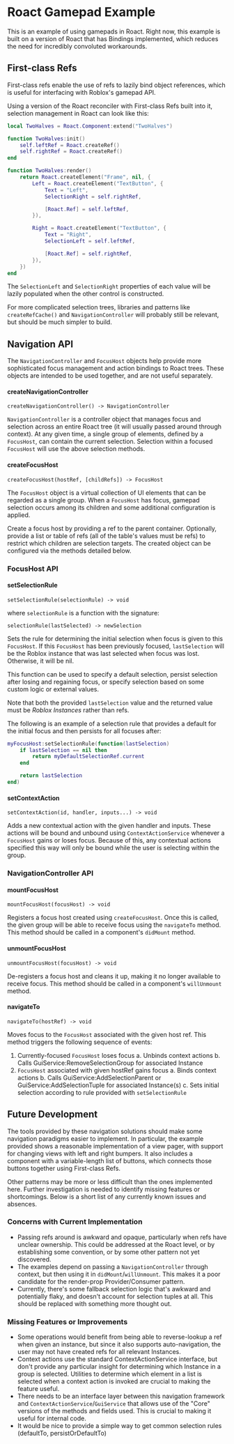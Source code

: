 # Roact Gamepad Example
This is an example of using gamepads in Roact. Right now, this example is built on a version of Roact that has Bindings implemented, which reduces the need for incredibly convoluted workarounds.

## First-class Refs
First-class refs enable the use of refs to lazily bind object references, which is useful for interfacing with Roblox's gamepad API.

Using a version of the Roact reconciler with First-class Refs built into it, selection management in Roact can look like this:

```lua
local TwoHalves = Roact.Component:extend("TwoHalves")

function TwoHalves:init()
	self.leftRef = Roact.createRef()
	self.rightRef = Roact.createRef()
end

function TwoHalves:render()
	return Roact.createElement("Frame", nil, {
		Left = Roact.createElement("TextButton", {
			Text = "Left",
			SelectionRight = self.rightRef,

			[Roact.Ref] = self.leftRef,
		}),

		Right = Roact.createElement("TextButton", {
			Text = "Right",
			SelectionLeft = self.leftRef,

			[Roact.Ref] = self.rightRef,
		}),
	})
end
```

The `SelectionLeft` and `SelectionRight` properties of each value will be lazily populated when the other control is constructed.

For more complicated selection trees, libraries and patterns like `createRefCache()` and `NavigationController` will probably still be relevant, but should be much simpler to build.

## Navigation API
The `NavigationController` and `FocusHost` objects help provide more sophisticated focus management and action bindings to Roact trees. These objects are intended to be used together, and are not useful separately.

#### createNavigationController
```
createNavigationController() -> NavigationController
```
`NavigationController` is a controller object that manages focus and selection across an entire Roact tree (it will usually passed around through context). At any given time, a single group of elements, defined by a `FocusHost`, can contain the current selection. Selection within a focused `FocusHost` will use the above selection methods.

#### createFocusHost
```
createFocusHost(hostRef, [childRefs]) -> FocusHost
```
The `FocusHost` object is a virtual collection of UI elements that can be regarded as a single group. When a `FocusHost` has focus, gamepad selection occurs among its children and some additional configuration is applied.

Create a focus host by providing a ref to the parent container. Optionally, provide a list or table of refs (all of the table's values must be refs) to restrict which children are selection targets. The created object can be configured via the methods detailed below.

### FocusHost API

#### setSelectionRule
```
setSelectionRule(selectionRule) -> void
```
where `selectionRule` is a function with the signature:
```
selectionRule(lastSelected) -> newSelection
```
Sets the rule for determining the initial selection when focus is given to this `FocusHost`. If this `FocusHost` has been previously focused, `lastSelection` will be the Roblox instance that was last selected when focus was lost. Otherwise, it will be nil.

This function can be used to specify a default selection, persist selection after losing and regaining focus, or specify selection based on some custom logic or external values.

Note that both the provided `lastSelection` value and the returned value must be *Roblox Instances* rather than refs.

The following is an example of a selection rule that provides a default for the initial focus and then persists for all focuses after:
```lua
myFocusHost:setSelectionRule(function(lastSelection)
	if lastSelection == nil then
		return myDefaultSelectionRef.current
	end

	return lastSelection
end)
```

#### setContextAction
```
setContextAction(id, handler, inputs...) -> void
```
Adds a new contextual action with the given handler and inputs. These actions will be bound and unbound using `ContextActionService` whenever a `FocusHost` gains or loses focus. Because of this, any contextual actions specified this way will only be bound while the user is selecting within the group.

### NavigationController API

#### mountFocusHost
```
mountFocusHost(focusHost) -> void
```
Registers a focus host created using `createFocusHost`. Once this is called, the given group will be able to receive focus using the `navigateTo` method. This method should be called in a component's `didMount` method.

#### unmountFocusHost
```
unmountFocusHost(focusHost) -> void
```
De-registers a focus host and cleans it up, making it no longer available to receive focus. This method should be called in a component's `willUnmount` method.

#### navigateTo
```
navigateTo(hostRef) -> void
```
Moves focus to the `FocusHost` associated with the given host ref. This method triggers the following sequence of events:
1. Currently-focused `FocusHost` loses focus
	a. Unbinds context actions
	b. Calls GuiService:RemoveSelectionGroup for associated Instance
2. `FocusHost` associated with given hostRef gains focus
	a. Binds context actions
	b. Calls GuiService:AddSelectionParent or GuiService:AddSelectionTuple for associated Instance(s)
	c. Sets initial selection according to rule provided with `setSelectionRule`

## Future Development
The tools provided by these navigation solutions should make some navigation paradigms easier to implement. In particular, the example provided shows a reasonable implementation of a view pager, with support for changing views with left and right bumpers. It also includes a component with a variable-length list of buttons, which connects those buttons together using First-class Refs.

Other patterns may be more or less difficult than the ones implemented here. Further investigation is needed to identify missing features or shortcomings. Below is a short list of any currently known issues and absences.

### Concerns with Current Implementation
* Passing refs around is awkward and opaque, particularly when refs have unclear ownership. This could be addressed at the Roact level, or by establishing some convention, or by some other pattern not yet discovered.
* The examples depend on passing a `NavigationController` through context, but then using it in `didMount`/`willUnmount`. This makes it a poor candidate for the render-prop Provider/Consumer pattern.
* Currently, there's some fallback selection logic that's awkward and potentially flaky, and doesn't account for selection tuples at all. This should be replaced with something more thought out.

### Missing Features or Improvements
* Some operations would benefit from being able to reverse-lookup a ref when given an instance, but since it also supports auto-navigation, the user may not have created refs for all relevant Instances.
* Context actions use the standard ContextActionService interface, but don't provide any particular insight for determining which Instance in a group is selected. Utilities to determine which element in a list is selected when a context action is invoked are crucial to making the feature useful.
* There needs to be an interface layer between this navigation framework and `ContextActionService`/`GuiService` that allows use of the "Core" versions of the methods and fields used. This is crucial to making it useful for internal code.
* It would be nice to provide a simple way to get common selection rules (defaultTo, persistOrDefaultTo)